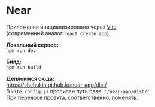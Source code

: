 # Near

Приложения инициализировано через [Vite](https://vitejs.dev/guide)\
(современный аналог `react create app`)

**Локальный сервер:**\
`npm run dev`

**Билд:**\
`npm run build`

**Деплоимся сюда:**\
https://shchukin.github.io/near-app/dist/  \
В `vite.config.js` прописан путь base: `'/near-app/dist/'`\
При переносе проекта, соответственно, поменять.
